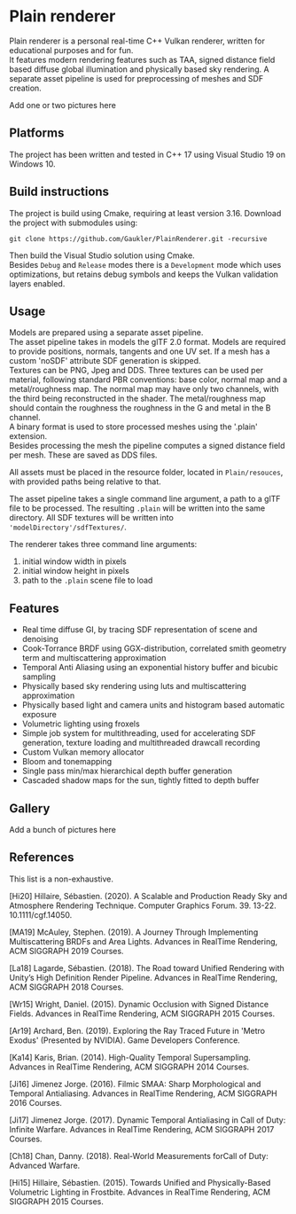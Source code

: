 # Plain renderer

Plain renderer is a personal real-time C++ Vulkan renderer, written for educational purposes and for fun.  
It features modern rendering features such as TAA, signed distance field based diffuse global illumination and physically based sky rendering. 
A separate asset pipeline is used for preprocessing of meshes and SDF creation.

Add one or two pictures here

## Platforms

The project has been written and tested in C++ 17 using Visual Studio 19 on Windows 10.

## Build instructions

The project is build using Cmake, requiring at least version 3.16. 
Download the project with submodules using: 
```
git clone https://github.com/Gaukler/PlainRenderer.git -recursive
```
Then build the Visual Studio solution using Cmake.  
Besides ```Debug``` and ```Release``` modes there is a ```Development``` mode which uses optimizations, but retains debug symbols and keeps the Vulkan validation layers enabled.

## Usage

Models are prepared using a separate asset pipeline.  
The asset pipeline takes in models the glTF 2.0 format. Models are required to provide positions, normals, tangents and one UV set. If a mesh has a custom 'noSDF' attribute SDF generation is skipped.   
Textures can be PNG, Jpeg and DDS. Three textures can be used per material, following standard PBR conventions: base color, normal map and a metal/roughness map. The normal map may have only two channels, with the third being reconstructed in the shader. The metal/roughness map should contain the roughness the roughness in the G and metal in the B channel.  
A binary format is used to store processed meshes using the '.plain' extension.  
Besides processing the mesh the pipeline computes a signed distance field per mesh. These are saved as DDS files.  

All assets must be placed in the resource folder, located in ```Plain/resouces```, with provided paths being relative to that.

The asset pipeline takes a single command line argument, a path to a glTF file to be processed. The resulting ```.plain``` will be written into the same directory. All SDF textures will be written into ```'modelDirectory'/sdfTextures/```.  

The renderer takes three command line arguments:
 1. initial window width in pixels
 2. initial window height in pixels
 3. path to the ```.plain``` scene file to load 

## Features

* Real time diffuse GI, by tracing SDF representation of scene and denoising
* Cook-Torrance BRDF using GGX-distribution, correlated smith geometry term and multiscattering approximation
* Temporal Anti Aliasing using an exponential history buffer and bicubic sampling
* Physically based sky rendering using luts and multiscattering approximation
* Physically based light and camera units and histogram based automatic exposure 
* Volumetric lighting using froxels
* Simple job system for multithreading, used for accelerating SDF generation, texture loading and multithreaded drawcall recording
* Custom Vulkan memory allocator
* Bloom and tonemapping
* Single pass min/max hierarchical depth buffer generation
* Cascaded shadow maps for the sun, tightly fitted to depth buffer

## Gallery

Add a bunch of pictures here

## References

This list is a non-exhaustive. 

[Hi20] Hillaire, Sébastien. (2020). A Scalable and Production Ready Sky and Atmosphere Rendering Technique. Computer Graphics Forum. 39. 13-22. 10.1111/cgf.14050. 

[MA19] McAuley, Stephen. (2019). A Journey Through Implementing Multiscattering BRDFs and Area Lights. Advances in RealTime Rendering, ACM SIGGRAPH 2019 Courses.  

[La18] Lagarde, Sébastien. (2018). The Road toward Unified Rendering with Unity’s High Definition Render Pipeline. Advances in RealTime Rendering, ACM SIGGRAPH 2018 Courses.  
 
[Wr15] Wright, Daniel. (2015). Dynamic Occlusion with Signed Distance Fields. Advances in RealTime Rendering, ACM SIGGRAPH 2015 Courses.  
 
[Ar19] Archard, Ben. (2019). Exploring the Ray Traced Future in 'Metro Exodus' (Presented by NVIDIA). Game Developers Conference.
 
[Ka14] Karis, Brian. (2014). High-Quality Temporal Supersampling. Advances in RealTime Rendering, ACM SIGGRAPH 2014 Courses.  
 
[Ji16] Jimenez Jorge. (2016). Filmic SMAA: Sharp Morphological and Temporal Antialiasing. Advances in RealTime Rendering, ACM SIGGRAPH 2016 Courses.  

[Ji17] Jimenez Jorge. (2017). Dynamic Temporal Antialiasing in Call of Duty: Infinite Warfare. Advances in RealTime Rendering, ACM SIGGRAPH 2017 Courses.  
 
[Ch18] Chan, Danny. (2018). Real-World Measurements forCall of Duty: Advanced Warfare. 

[Hi15] Hillaire, Sébastien. (2015). Towards Unified and Physically-Based Volumetric Lighting in Frostbite. Advances in RealTime Rendering, ACM SIGGRAPH 2015 Courses.  
